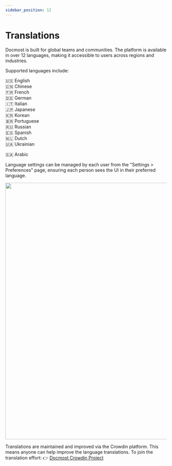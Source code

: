 ```yaml
---
sidebar_position: 12
---
```

# Translations

Docmost is built for global teams and communities. The platform is available in over 12 languages, making it accessible to users across regions and industries.

Supported languages include:

🇺🇸 English  
🇨🇳 Chinese  
🇫🇷 French  
🇩🇪 German  
🇮🇹 Italian  
🇯🇵 Japanese  
🇰🇷 Korean  
🇧🇷 Portuguese  
🇷🇺 Russian  
🇪🇸 Spanish  
🇳🇱 Dutch  
🇺🇦 Ukrainian

🇸🇦 Arabic

Language settings can be managed by each user from the "Settings > Preferences" page, ensuring each person sees the UI in their preferred language.

<p align="center">
<img src="/docs/img/user-preference.png" width="800"/>
</p>

Translations are maintained and improved via the Crowdin platform. This means anyone can help improve the language translations.
To join the translation effort:
👉 [Docmost Crowdin Project](https://crowdin.com/project/docmost)
